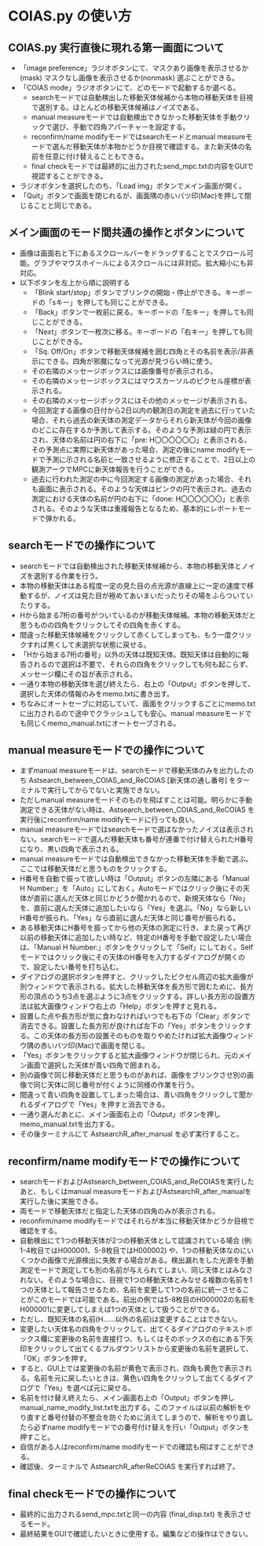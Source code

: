 # COIAS.py の使い方

## COIAS.py 実行直後に現れる第一画面について

- 「image preference」ラジオボタンにて、マスクあり画像を表示させるか(mask) マスクなし画像を表示させるか(nonmask) 選ぶことができる。
- 「COIAS mode」ラジオボタンにて、どのモードで起動するか選べる。
  - searchモードでは自動検出した移動天体候補から本物の移動天体を目視で選別する。ほとんどの移動天体候補はノイズである。
  - manual measureモードでは自動検出できなかった移動天体を手動クリックで選び、手動で四角アパーチャーを設定する。
  - reconfirm/name modifyモードではsearchモードとmanual measureモードで選んだ移動天体が本物かどうか目視で確認する。また新天体の名前を任意に付け替えることもできる。
  - final checkモードでは最終的に出力されたsend_mpc.txtの内容をGUIで視認することができる。
- ラジオボタンを選択したのち、「Load img」ボタンでメイン画面が開く。
- 「Quit」ボタンで画面を閉じれるが、画面隅の赤いバツ印(Mac)を押して閉じることと同じである。

## メイン画面のモード間共通の操作とボタンについて
- 画像は画面右と下にあるスクロールバーをドラッグすることでスクロール可能。グラブやマウスホイールによるスクロールには非対応。拡大縮小にも非対応。
- 以下ボタンを左上から順に説明する
  - 「Blink start/stop」ボタンでブリンクの開始・停止ができる。キーボードの「sキー」を押しても同じことができる。
  - 「Back」ボタンで一枚前に戻る。キーボードの「左キー」を押しても同じことができる。
  - 「Next」ボタンで一枚次に移る。キーボードの「右キー」を押しても同じことができる。
  - 「Sq. Off/On」ボタンで移動天体候補を囲む四角とその名前を表示/非表示にできる。四角が邪魔になって光源が見づらい時に使う。
  - その右隣のメッセージボックスには画像番号が表示される。
  - その右隣のメッセージボックスにはマウスカーソルのピクセル座標が表示される。
  - その右隣のメッセージボックスにはその他のメッセージが表示される。
  - 今回測定する画像の日付から2日以内の観測日の測定を過去に行っていた場合、それら過去の新天体の測定データからそれら新天体が今回の画像のどこに存在するか予測して表示する。そのような予測は緑の円で表示され、天体の名前は円の右下に「pre: H〇〇〇〇〇〇」と表示される。その予測点に実際に新天体があった場合、測定の後にname modifyモードで予測に示される名前と一致させるように修正することで、2日以上の観測アークでMPCに新天体報告を行うことができる。
  - 過去に行われた測定の中に今回測定する画像の測定があった場合、それも画面に表示される。そのような天体はピンクの円で表示され、過去の測定における天体の名前が円の右下に「done: H〇〇〇〇〇〇」と表示される。そのような天体は重複報告となるため、基本的にレポートモードで弾かれる。

## searchモードでの操作について
- searchモードでは自動検出された移動天体候補から、本物の移動天体とノイズを選別する作業を行う。
- 本物の移動天体はある程度一定の見た目の点光源が直線上に一定の速度で移動するが、ノイズは見た目が極めてあいまいだったりその場をふらついていたりする。
- Hから始まる7桁の番号がついているのが移動天体候補。本物の移動天体だと思うものの四角をクリックしてその四角を赤くする。
- 間違った移動天体候補をクリックして赤くしてしまっても、もう一度クリックすれば黒くして未選択な状態に戻せる。
- 「Hから始まる7桁の番号」以外の天体は既知天体。既知天体は自動的に報告されるので選択は不要で、それらの四角をクリックしても何も起こらず、メッセージ欄にその旨が表示される。
- 一通り本物の移動天体を選び終えたら、右上の「Output」ボタンを押して、選択した天体の情報のみをmemo.txtに書き出す。
- ちなみにオートセーブに対応していて、画面をクリックするごとにmemo.txtに出力されるので途中でクラッシュしても安心。manual measureモードでも同じくmemo_manual.txtにオートセーブされる。

## manual measureモードでの操作について
- まずmanual measureモードは、searchモードで移動天体のみを出力したのち Astsearch_between_COIAS_and_ReCOIAS [新天体の通し番号] をターミナルで実行してからでないと実施できない。
- ただしmanual measureモードそのものを飛ばすことは可能。明らかに手動測定できる天体がない時は、Astsearch_between_COIAS_and_ReCOIAS を実行後にreconfirm/name modifyモードに行っても良い。
- manual measureモードではsearchモードで選ばなかったノイズは表示されない。searchモードで選んだ移動天体も番号が連番で付け替えられたH番号になり、黒い四角で表示される。
- manual measureモードでは自動検出できなかった移動天体を手動で選ぶ。ここでは移動天体だと思うものをクリックする。
- H番号を自動で振って欲しい時は「Output」ボタンの左隣にある「Manual H Number:」を「Auto」にしておく。Autoモードではクリック後にその天体が直前に選んだ天体と同じかどうか聞かれるので、新規天体なら「No」を、直前に選んだ天体に追加したいなら「Yes」を選ぶ。「No」なら新しいH番号が振られ、「Yes」なら直前に選んだ天体と同じ番号が振られる。
- ある移動天体にH番号を振ってから他の天体の測定に行き、また戻って再び以前の移動天体に追加したい時など、特定のH番号を手動で設定したい場合は、「Manual H Number:」ボタンをクリックして「Self」にしておく。Selfモードではクリック後にその天体のH番号を入力するダイアログが開くので、設定したい番号を打ち込む。
- ダイアログの選択ボタンを押すと、クリックしたピクセル周辺の拡大画像が別ウィンドウで表示される。拡大した移動天体を長方形で囲むために、長方形の頂点のうち3点を選ぶように3点をクリックする。詳しい長方形の設置方法は拡大画像ウィンドウ右上の「Help」ボタンを押すと見れる。
- 設置した点や長方形が気に食わなければいつでも右下の「Clear」ボタンで消去できる。設置した長方形が良ければ左下の「Yes」ボタンをクリックする。この天体の長方形の設置そのものを取りやめたければ拡大画像ウィンドウ隅の赤いバツ印(Mac)で画面を閉じる。
- 「Yes」ボタンをクリックすると拡大画像ウィンドウが閉じられ、元のメイン画面で選択した天体が青い四角で囲まれる。
- 別の画像で同じ移動天体だと思うものがあれば、画像をブリンクさせ別の画像で同じ天体に同じ番号が付くように同様の作業を行う。
- 間違って青い四角を設置してしまった場合は、青い四角をクリックして聞かれるダイアログで「Yes」を押すと消去できる。
- 一通り選んだあとに、メイン画面右上の「Output」ボタンを押しmemo_manual.txtを出力する。
- その後ターミナルにて AstsearchR_after_manual を必ず実行すること。

## reconfirm/name modifyモードでの操作について
- searchモードおよびAstsearch_between_COIAS_and_ReCOIASを実行したあと、もしくはmanual measureモードおよびAstsearchR_after_manualを実行した後に実施できる。
- 両モードで移動天体だと指定した天体の四角のみが表示される。
- reconfirm/name modifyモードではそれらが本当に移動天体かどうか目視で確認をする。
- 自動検出にて1つの移動天体が2つの移動天体として認識されている場合 (例: 1-4枚目ではH000001、5-8枚目ではH000002) や、1つの移動天体なのにいくつかの画像で光源検出に失敗する場合がある。検出漏れをした光源を手動測定モードで測定しても別の名前が与えられてしまい、同じ天体とはみなされない。そのような場合に、目視で1つの移動天体とみなせる複数の名前を1つの天体として報告させるため、名前を変更して1つの名前に統一させることがこのモードでは可能である。前出の例では5-8枚目のH000002の名前をH000001に変更してしまえば1つの天体として扱うことができる。
- ただし、既知天体の名前(H......以外の名前)は変更することはできない。
- 変更したい天体名の四角をクリックして、出てくるダイアログのテキストボックス欄に変更後の名前を直接打つ、もしくはそのボックスの右にある下矢印をクリックして出てくるプルダウンリストから変更後の名前を選択して、「OK」ボタンを押す。
- すると、GUI上では変更後の名前が黄色で表示され、四角も黄色で表示される。名前を元に戻したいときは、黄色い四角をクリックして出てくるダイアログで「Yes」を選べば元に戻せる。
- 名前を付け替え終えたら、メイン画面右上の「Output」ボタンを押しmanual_name_modify_list.txtを出力する。このファイルは以前の解析をやり直すと番号付替の不整合を防ぐために消えてしまうので、解析をやり直したら必ずname modifyモードでの番号付け替えを行い「Output」ボタンを押すこと。
- 自信がある人はreconfirm/name modifyモードでの確認も飛ばすことができる。
- 確認後、ターミナルで AstsearchR_afterReCOIAS を実行すれば終了。

## final checkモードでの操作について
- 最終的に出力されるsend_mpc.txtと同一の内容 (final_disp.txt) を表示させるモード。
- 最終結果をGUIで確認したいときに使用する。編集などの操作はできない。